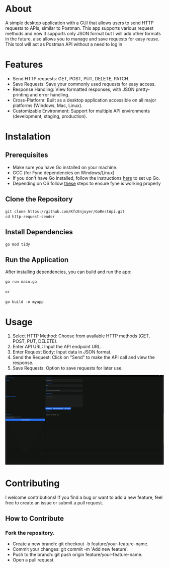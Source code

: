 # About 
A simple desktop application with a GUI that allows users to send HTTP requests to APIs, similar to Postman. This app supports various request methods and now it supports only JSON format but I will add other formats in the future, also allows you to manage and save requests for easy reuse.
This tool will act as Postman API without a need to log in 

# Features
- Send HTTP requests: GET, POST, PUT, DELETE, PATCH.
- Save Requests: Save your commonly used requests for easy access.
- Response Handling: View formatted responses, with JSON pretty-printing and error handling.
- Cross-Platform: Built as a desktop application accessible on all major platforms (Windows, Mac, Linux).
- Customizable Environment: Support for multiple API environments (development, staging, production).

# Instalation 

## Prerequisites
- Make sure you have Go installed on your machine.
- GCC (for Fyne dependencies on Windows/Linux)
- If you don't have Go installed, follow the instructions [here](https://golang.org/doc/install) to set up Go.
- Depending on OS follow [these](https://docs.fyne.io/started/) steps to ensure fyne is working properly

## Clone the Repository
```
git clone https://github.com/KfcEnjoyer/GoRestApi.git
cd http-request-sender
```

## Install Dependencies
```
go mod tidy
```

## Run the Application
After installing dependencies, you can build and run the app:
```
go run main.go

or

go build -o myapp
```

# Usage

1. Select HTTP Method: Choose from available HTTP methods (GET, POST, PUT, DELETE).
2. Enter API URL: Input the API endpoint URL.
4. Enter Request Body: Input data in JSON format.
5. Send the Request: Click on "Send" to make the API call and view the response.
6. Save Requests: Option to save requests for later use.

![til](./assets/ex1.gif)

# Contributing
I welcome contributions! If you find a bug or want to add a new feature, feel free to create an issue or submit a pull request.

## How to Contribute
### Fork the repository.
- Create a new branch: git checkout -b feature/your-feature-name.
- Commit your changes: git commit -m 'Add new feature'.
- Push to the branch: git push origin feature/your-feature-name.
- Open a pull request.

  

